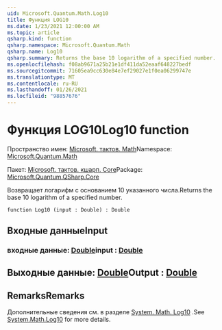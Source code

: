 ```yaml
---
uid: Microsoft.Quantum.Math.Log10
title: Функция LOG10
ms.date: 1/23/2021 12:00:00 AM
ms.topic: article
qsharp.kind: function
qsharp.namespace: Microsoft.Quantum.Math
qsharp.name: Log10
qsharp.summary: Returns the base 10 logarithm of a specified number.
ms.openlocfilehash: f08ab9671a25b21e1df411da52eaaf648227bedf
ms.sourcegitcommit: 71605ea9cc630e84e7ef29027e1f0ea06299747e
ms.translationtype: MT
ms.contentlocale: ru-RU
ms.lasthandoff: 01/26/2021
ms.locfileid: "98857676"
---
```

# <a name="log10-function"></a><span data-ttu-id="d2907-102">Функция LOG10</span><span class="sxs-lookup"><span data-stu-id="d2907-102">Log10 function</span></span>

<span data-ttu-id="d2907-103">Пространство имен: [Microsoft. тактов. Math](xref:Microsoft.Quantum.Math)</span><span class="sxs-lookup"><span data-stu-id="d2907-103">Namespace: [Microsoft.Quantum.Math](xref:Microsoft.Quantum.Math)</span></span>

<span data-ttu-id="d2907-104">Пакет: [Microsoft. тактов. кшарп. Core](https://nuget.org/packages/Microsoft.Quantum.QSharp.Core)</span><span class="sxs-lookup"><span data-stu-id="d2907-104">Package: [Microsoft.Quantum.QSharp.Core](https://nuget.org/packages/Microsoft.Quantum.QSharp.Core)</span></span>


<span data-ttu-id="d2907-105">Возвращает логарифм с основанием 10 указанного числа.</span><span class="sxs-lookup"><span data-stu-id="d2907-105">Returns the base 10 logarithm of a specified number.</span></span>

```qsharp
function Log10 (input : Double) : Double
```


## <a name="input"></a><span data-ttu-id="d2907-106">Входные данные</span><span class="sxs-lookup"><span data-stu-id="d2907-106">Input</span></span>

### <a name="input--double"></a><span data-ttu-id="d2907-107">входные данные: [Double](xref:microsoft.quantum.lang-ref.double)</span><span class="sxs-lookup"><span data-stu-id="d2907-107">input : [Double](xref:microsoft.quantum.lang-ref.double)</span></span>





## <a name="output--double"></a><span data-ttu-id="d2907-108">Выходные данные: [Double](xref:microsoft.quantum.lang-ref.double)</span><span class="sxs-lookup"><span data-stu-id="d2907-108">Output : [Double](xref:microsoft.quantum.lang-ref.double)</span></span>



## <a name="remarks"></a><span data-ttu-id="d2907-109">Remarks</span><span class="sxs-lookup"><span data-stu-id="d2907-109">Remarks</span></span>

<span data-ttu-id="d2907-110">Дополнительные сведения см. в разделе [System. Math. Log10](https://docs.microsoft.com/dotnet/api/system.math.log10) .</span><span class="sxs-lookup"><span data-stu-id="d2907-110">See [System.Math.Log10](https://docs.microsoft.com/dotnet/api/system.math.log10) for more details.</span></span>